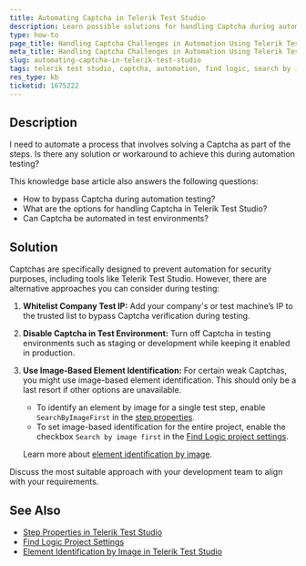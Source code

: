 ```yaml
---
title: Automating Captcha in Telerik Test Studio
description: Learn possible solutions for handling Captcha during automation testing in Telerik Test Studio.
type: how-to
page_title: Handling Captcha Challenges in Automation Using Telerik Test Studio
meta_title: Handling Captcha Challenges in Automation Using Telerik Test Studio
slug: automating-captcha-in-telerik-test-studio
tags: telerik test studio, captcha, automation, find logic, search by image
res_type: kb
ticketid: 1675222
---
```



## Description

I need to automate a process that involves solving a Captcha as part of the steps. Is there any solution or workaround to achieve this during automation testing?

This knowledge base article also answers the following questions:
- How to bypass Captcha during automation testing?
- What are the options for handling Captcha in Telerik Test Studio?
- Can Captcha be automated in test environments?

## Solution

Captchas are specifically designed to prevent automation for security purposes, including tools like Telerik Test Studio. However, there are alternative approaches you can consider during testing:

1. **Whitelist Company Test IP:** Add your company's or test machine’s IP to the trusted list to bypass Captcha verification during testing.

2. **Disable Captcha in Test Environment:** Turn off Captcha in testing environments such as staging or development while keeping it enabled in production.

3. **Use Image-Based Element Identification:** For certain weak Captchas, you might use image-based element identification. This should only be a last resort if other options are unavailable.

   - To identify an element by image for a single test step, enable `SearchByImageFirst` in the [step properties](https://docs.telerik.com/teststudio/features/test-maintenance/test-step-properties).  
   - To set image-based identification for the entire project, enable the checkbox `Search by image first` in the [Find Logic project settings](https://docs.telerik.com/teststudio/features/project-settings/find-logic).  

   Learn more about [element identification by image](https://docs.telerik.com/teststudio/automated-tests/elements/elements-find-expression#elements-image).

Discuss the most suitable approach with your development team to align with your requirements.

## See Also

- [Step Properties in Telerik Test Studio](https://docs.telerik.com/teststudio/features/test-maintenance/test-step-properties)
- [Find Logic Project Settings](https://docs.telerik.com/teststudio/features/project-settings/find-logic)
- [Element Identification by Image in Telerik Test Studio](https://docs.telerik.com/teststudio/automated-tests/elements/elements-find-expression#elements-image)
